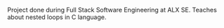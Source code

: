 Project done during Full Stack Software Engineering at ALX SE. Teaches about nested loops in C language.
